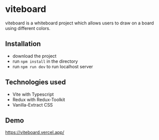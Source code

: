 # viteboard

viteboard is a whiteboard project which allows users to draw on a board using different colors.

## Installation

- download the project
- run `npm install` in the directory
- run `npm run dev` to run localhost server

## Technologies used

- Vite with Typescript
- Redux with Redux-Toolkit
- Vanilla-Extract CSS

## Demo

https://viteboard.vercel.app/
